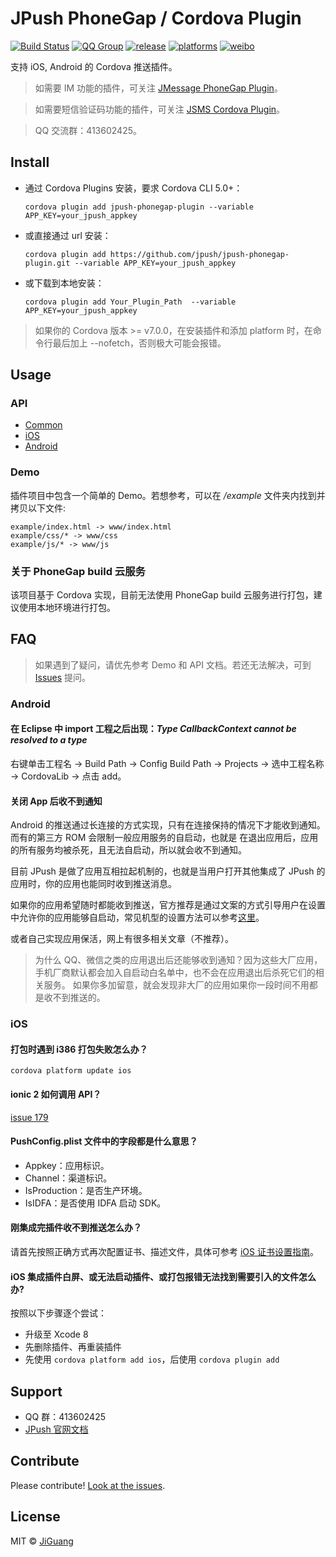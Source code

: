 # JPush PhoneGap / Cordova Plugin

[![Build Status](https://travis-ci.org/jpush/jpush-phonegap-plugin.svg?branch=master)](https://travis-ci.org/jpush/jpush-phonegap-plugin)
[![QQ Group](https://img.shields.io/badge/QQ%20Group-413602425-red.svg)]()
[![release](https://img.shields.io/badge/release-3.1.7-blue.svg)](https://github.com/jpush/jpush-phonegap-plugin/releases)
[![platforms](https://img.shields.io/badge/platforms-iOS%7CAndroid-lightgrey.svg)](https://github.com/jpush/jpush-phonegap-plugin)
[![weibo](https://img.shields.io/badge/weibo-JPush-blue.svg)](http://weibo.com/jpush?refer_flag=1001030101_&is_all=1)

支持 iOS, Android 的 Cordova 推送插件。
> 如需要 IM 功能的插件，可关注 [JMessage PhoneGap Plugin](https://github.com/jpush/jmessage-phonegap-plugin)。

> 如需要短信验证码功能的插件，可关注 [JSMS Cordova Plugin](https://github.com/jpush/cordova-plugin-jsms)。

> QQ 交流群：413602425。

## Install

- 通过 Cordova Plugins 安装，要求 Cordova CLI 5.0+：

	```
	cordova plugin add jpush-phonegap-plugin --variable APP_KEY=your_jpush_appkey
	```

- 或直接通过 url 安装：

	```
	cordova plugin add https://github.com/jpush/jpush-phonegap-plugin.git --variable APP_KEY=your_jpush_appkey  
	```

- 或下载到本地安装：

	```
	cordova plugin add Your_Plugin_Path  --variable APP_KEY=your_jpush_appkey
	```

> 如果你的 Cordova 版本 >= v7.0.0，在安装插件和添加 platform 时，在命令行最后加上 --nofetch，否则极大可能会报错。

## Usage
### API
- [Common](/doc/Common_detail_api.md)
- [iOS](/doc/iOS_API.md)
- [Android](/doc/Android_detail_api.md)

### Demo
插件项目中包含一个简单的 Demo。若想参考，可以在 */example* 文件夹内找到并拷贝以下文件:

	example/index.html -> www/index.html
	example/css/* -> www/css
	example/js/* -> www/js

### 关于 PhoneGap build 云服务
该项目基于 Cordova 实现，目前无法使用 PhoneGap build 云服务进行打包，建议使用本地环境进行打包。

## FAQ
> 如果遇到了疑问，请优先参考 Demo 和 API 文档。若还无法解决，可到 [Issues](https://github.com/jpush/jpush-phonegap-plugin/issues) 提问。

### Android
#### 在 Eclipse 中 import 工程之后出现：*Type CallbackContext cannot be resolved to a type*
右键单击工程名 -> Build Path -> Config Build Path -> Projects -> 选中工程名称 -> CordovaLib -> 点击 add。

#### 关闭 App 后收不到通知
Android 的推送通过长连接的方式实现，只有在连接保持的情况下才能收到通知。而有的第三方 ROM 会限制一般应用服务的自启动，也就是
在退出应用后，应用的所有服务均被杀死，且无法自启动，所以就会收不到通知。

目前 JPush 是做了应用互相拉起机制的，也就是当用户打开其他集成了 JPush 的应用时，你的应用也能同时收到推送消息。

如果你的应用希望随时都能收到推送，官方推荐是通过文案的方式引导用户在设置中允许你的应用能够自启动，常见机型的设置方法可以参考[这里](https://docs.jiguang.cn/jpush/client/Android/android_faq/#_2)。

或者自己实现应用保活，网上有很多相关文章（不推荐）。

> 为什么 QQ、微信之类的应用退出后还能够收到通知？因为这些大厂应用，手机厂商默认都会加入自启动白名单中，也不会在应用退出后杀死它们的相关服务。
> 如果你多加留意，就会发现非大厂的应用如果你一段时间不用都是收不到推送的。

### iOS

#### 打包时遇到 i386 打包失败怎么办？

```
cordova platform update ios
```

#### ionic 2 如何调用 API？

[issue 179](https://github.com/jpush/jpush-phonegap-plugin/issues/179)

#### PushConfig.plist 文件中的字段都是什么意思？

- Appkey：应用标识。
- Channel：渠道标识。
- IsProduction：是否生产环境。
- IsIDFA：是否使用 IDFA 启动 SDK。

#### 刚集成完插件收不到推送怎么办？
请首先按照正确方式再次配置证书、描述文件，具体可参考 [iOS 证书设置指南](https://docs.jiguang.cn/jpush/client/iOS/ios_cer_guide/)。

#### iOS 集成插件白屏、或无法启动插件、或打包报错无法找到需要引入的文件怎么办?
按照以下步骤逐个尝试：

- 升级至 Xcode 8
- 先删除插件、再重装插件
- 先使用 `cordova platform add ios`，后使用 `cordova plugin add`

## Support
- QQ 群：413602425
- [JPush 官网文档](https://docs.jiguang.cn/jpush/guideline/intro/)
<!-- - [极光社区](http://community.jiguang.cn/) -->

## Contribute
Please contribute! [Look at the issues](https://github.com/jpush/jpush-phonegap-plugin/issues).

## License
MIT © [JiGuang](/license)
